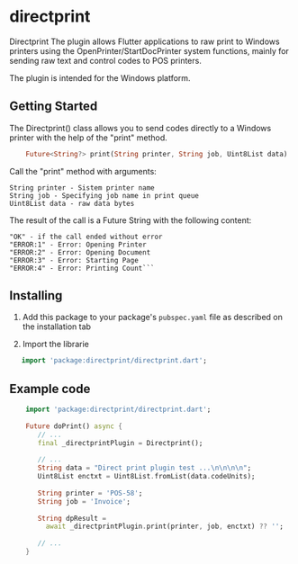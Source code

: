 # directprint

Directprint The plugin allows Flutter applications to raw print to 
Windows printers using the OpenPrinter/StartDocPrinter system functions,
mainly for sending raw text and control codes to POS printers.

The plugin is intended for the Windows platform.

## Getting Started

The Directprint() class allows you to send codes directly to a Windows printer
with the help of the "print" method.

```dart
    Future<String?> print(String printer, String job, Uint8List data)
```
Call the "print" method with arguments:

    String printer - Sistem printer name 
    String job - Specifying job name in print queue
    Uint8List data - raw data bytes

The result of the call is a Future String with the following content:

    "OK" - if the call ended without error
    "ERROR:1" - Error: Opening Printer
    "ERROR:2" - Error: Opening Document
    "ERROR:3" - Error: Starting Page
    "ERROR:4" - Error: Printing Count```

## Installing

1. Add this package to your package's `pubspec.yaml` file as described
   on the installation tab

2. Import the librarie

```dart
   import 'package:directprint/directprint.dart';
```

## Example code

```dart
    import 'package:directprint/directprint.dart';
    
    Future doPrint() async {
       // ...
       final _directprintPlugin = Directprint();
   
       // ...
       String data = "Direct print plugin test ...\n\n\n\n";
       Uint8List enctxt = Uint8List.fromList(data.codeUnits);
       
       String printer = 'POS-58';
       String job = 'Invoice';
       
       String dpResult =
         await _directprintPlugin.print(printer, job, enctxt) ?? '';
   
       // ...
    }
```




